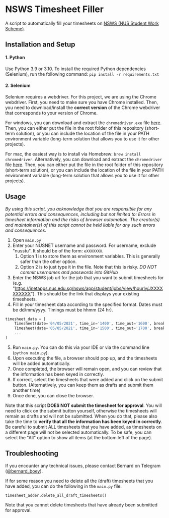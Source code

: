 # NSWS Timesheet Filler
A script to automatically fill your timesheets on [NSWS (NUS Student Work Scheme)](https://inetapps.nus.edu.sg/nsws/app/login).

## Installation and Setup

#### 1. Python

Use Python 3.9 or 3.10. To install the required Python dependencies (Selenium), run the following command:
`pip install -r requirements.txt`

#### 2. Selenium

Selenium requires a webdriver. For this project, we are using the Chrome webdriver.
First, you need to make sure you have Chrome installed.
Then, you need to download/install the **correct version** of the Chrome webdriver that corresponds to your version of Chrome.

For windows, you can download and extract the `chromedriver.exe` file [here](https://sites.google.com/chromium.org/driver/).
Then, you can either put the file in the root folder of this repository (short-term solution),
or you can include the location of the file in your PATH environment variable (long-term solution that allows you to use it for other projects).

For mac, the easiest way is to install via Homebrew: `brew install chromedriver`.
Alternatively, you can download and extract the `chromedriver` file [here](https://sites.google.com/chromium.org/driver/).
Then, you can either put the file in the root folder of this repository (short-term solution),
or you can include the location of the file in your PATH environment variable (long-term solution that allows you to use it for other projects).

## Usage

*By using this script, you acknowledge that you are responsible for any potential errors and consequences, including but not limited to:
Errors in timesheet information and the risks of browser automation.
The creator(s) and maintainer(s) of this script cannot be held liable for any such errors and consequences.*

1. Open `main.py`
2. Enter your NUSNET username and password. For username, exclude "nusstu\". It should be of the form: `eXXXXXXX`.
   1. Option 1 is to store them as environment variables. This is generally safer than the other option.
   2. Option 2 is to just type it in the file. Note that this is risky. *DO NOT commit usernames and passwords into GitHub*
3. Enter the NSWS job url for the job that you want to submit timesheets for (e.g. "https://inetapps.nus.edu.sg/nsws/app/student/jobs/view/hourly/JXXXXXXXXXX").
This should be the link that displays your existing timesheets.
4. Fill in your timesheet data according to the specified format. Dates must be dd/mm/yyyy. Timings must be hhmm (24 hr).
```python
timesheet_data = [
    Timesheet(date='04/05/2021', time_in='1400', time_out='1600', break_='0000', gap='0000', others='0000', notes=''),
    Timesheet(date='05/05/2021', time_in='1500', time_out='1700', break_='0000', gap='0000', others='0000', notes=''),
    ...
]
```
5. Run `main.py`. You can do this via your IDE or via the command line (`python main.py`).
6. Upon executing the file, a browser should pop up, and the timesheets will be added automatically.
7. Once completed, the browser will remain open, and you can review that the information has been keyed in correctly.
8. If correct, select the timesheets that were added and click on the submit button. (Alternatively, you can keep them as drafts and submit them another time)
9. Once done, you can close the browser.

Note that this script **DOES NOT submit the timesheet for approval**.
You will need to click on the submit button yourself, otherwise the timesheets will remain as drafts and will not be submitted.
When you do that, please also take the time to **verify that all the information has been keyed in correctly**.
Be careful to submit ALL timesheets that you have added, as timesheets on a different page will not be selected automatically.
To be safe, you can select the "All" option to show all items (at the bottom left of the page).

## Troubleshooting

If you encounter any technical issues, please contact Bernard on Telegram ([@bernard_boey](https://t.me/bernard_boey)).

If for some reason you need to delete all the (draft) timesheets that you have added,
you can do the following in the `main.py` file:
```
timesheet_adder.delete_all_draft_timesheets()
```

Note that you cannot delete timesheets that have already been submitted for approval.